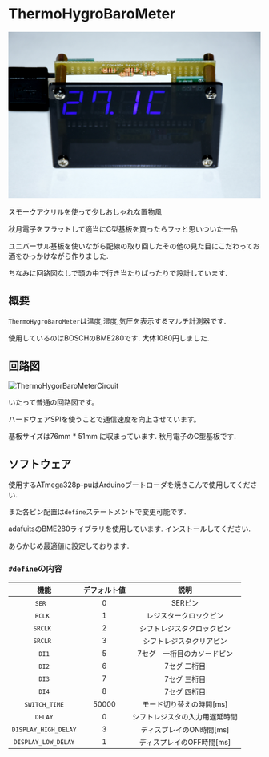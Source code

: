 # ThermoHygroBaroMeter
![ThermoHygroBaroMeter](/image/DSC_0850.jpg "温湿度気圧計")

スモークアクリルを使って少しおしゃれな置物風

秋月電子をフラットして適当にC型基板を買ったらフッと思いついた一品

ユニバーサル基板を使いながら配線の取り回したその他の見た目にこだわってお酒をひっかけながら作りました.

ちなみに回路図なしで頭の中で行き当たりばったりで設計しています.

## 概要
`ThermoHygroBaroMeter`は温度,湿度,気圧を表示するマルチ計測器です.

使用しているのはBOSCHのBME280です. 大体1080円しました.

## 回路図
![ThermoHygorBaroMeterCircuit](/image/ThermoHygorBaroMeter.png "回路図")

いたって普通の回路図です。

ハードウェアSPIを使うことで通信速度を向上させています。

基板サイズは76mm * 51mm に収まっています. 秋月電子のC型基板です.

## ソフトウェア
使用するATmega328p-puはArduinoブートローダを焼きこんで使用してください.

また各ピン配置は` define `ステートメントで変更可能です.

adafuitsのBME280ライブラリを使用しています. インストールしてください.

あらかじめ最適値に設定しております.

### ` #define `の内容
|機能|デフォルト値|説明|
|:-:|:-:|:-:|
`SER  `    |    0   |SERピン|
|`RCLK `   |    1   |レジスタークロックピン|
|`SRCLK `  |    2   |シフトレジスタクロックピン|
|`SRCLR `  |    3   |シフトレジスタクリアピン|
|`DI1`     |    5   |7セグ　一桁目のカソードピン|
|`DI2`     |    6   |7セグ 二桁目|
|`DI3`     |    7   |7セグ 三桁目|
|`DI4`     |    8   |7セグ  四桁目|
|`SWITCH_TIME`| 50000   |モード切り替えの時間[ms]|
|`DELAY`    |   0   |シフトレジスタの入力用遅延時間|
|`DISPLAY_HIGH_DELAY` | 3 | ディスプレイのON時間[ms]|
|`DISPLAY_LOW_DELAY`    | 1 | ディスプレイのOFF時間[ms]|
